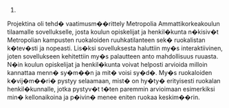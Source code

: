 1.	
Projektina oli tehd� vaatimusm��rittely Metropolia Ammattikorkeakoulun tilaamalle sovellukselle, 
josta koulun opiskelijat ja henkil�kunta n�kisiv�t Metropolian kampusten ruokaloiden ruuhkatilanteen 
sek� ruokalistan k�tev�sti ja nopeasti. Lis�ksi sovelluksesta haluttiin my�s interaktiivinen, joten sovellukseen 
kehitettiin my�s palautteen anto mahdollisuus ruuasta. N�in koulun opiskelijat ja henkil�kunta voivat helposti 
arvioida milloin kannattaa menn� sy�m��n ja mit� voisi sy�d�. My�s ruokaloiden k�vij�m��ri� pystyy selaamaan, 
mist� on hy�ty� erityisesti ruokalan henkil�kunnalle, jotka pystyv�t t�ten paremmin arvioimaan esimerkiksi min� 
kellonaikoina ja p�ivin� menee eniten ruokaa keskim��rin. 
